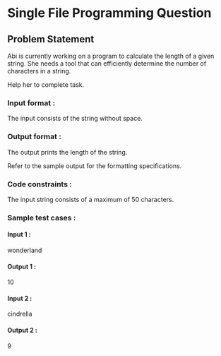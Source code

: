 # Single File Programming Question

## Problem Statement

Abi is currently working on a program to calculate the length of a given string. She needs a tool that can efficiently determine the number of characters in a string.

Help her to complete task.

### Input format :

The input consists of the string without space.

### Output format :

The output prints the length of the string.

Refer to the sample output for the formatting specifications.

### Code constraints :

The input string consists of a maximum of 50 characters.

### Sample test cases :

#### Input 1 :

wonderland

#### Output 1 :

10

#### Input 2 :

cindrella

#### Output 2 :

9
